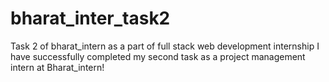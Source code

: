 # bharat_inter_task2
Task 2 of bharat_intern as a part of full stack web development internship I have successfully completed my second task as a project management intern at Bharat_intern!
